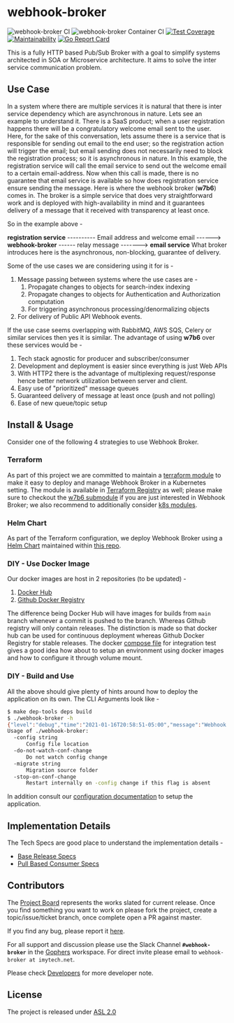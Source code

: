 # webhook-broker

![webhook-broker CI](https://github.com/newscred/webhook-broker/actions/workflows/build.yml/badge.svg)
![webhook-broker Container CI](https://github.com/newscred/webhook-broker/actions/workflows/container-build.yml/badge.svg)
[![Test Coverage](https://api.codeclimate.com/v1/badges/0242f0e077ad68716c26/test_coverage)](https://codeclimate.com/github/newscred/webhook-broker/test_coverage)
[![Maintainability](https://api.codeclimate.com/v1/badges/0242f0e077ad68716c26/maintainability)](https://codeclimate.com/github/newscred/webhook-broker/maintainability)
[![Go Report Card](https://goreportcard.com/badge/github.com/newscred/webhook-broker)](https://goreportcard.com/report/github.com/newscred/webhook-broker)

This is a fully HTTP based Pub/Sub Broker with a goal to simplify systems architected in SOA or Microservice architecture. It aims to solve the inter service communication problem.

## Use Case

In a system where there are multiple services it is natural that there is inter service dependency which are asynchronous in nature. Lets see an example to understand it. There is a SaaS product; when a user registration happens there will be a congratulatory welcome email sent to the user. Here, for the sake of this conversation, lets assume there is a service that is responsible for sending out email to the end user; so the registration action will trigger the email; but email sending does not necessarily need to block the registration process; so it is asynchronous in nature. In this example, the registration service will call the email service to send out the welcome email to a certain email-address. Now when this call is made, there is no guarantee that email service is available so how does registration service ensure sending the message. Here is where the webhook broker (**w7b6**) comes in. The broker is a simple service that does very straightforward work and is deployed with high-availability in mind and it guarantees delivery of a message that it received with transparency at least once.

So in the example above -

**registration service** ---------- Email address and welcome email ------> **webhook-broker** ------ relay message -------> **email service**
What broker introduces here is the asynchronous, non-blocking, guarantee of delivery.

Some of the use cases we are considering using it for is -

1. Message passing between systems where the use cases are -
   1. Propagate changes to objects for search-index indexing
   1. Propagate changes to objects for Authentication and Authorization computation
   1. For triggering asynchronous processing/denormalizing objects
1. For delivery of Public API Webhook events.

If the use case seems overlapping with RabbitMQ, AWS SQS, Celery or similar services then yes it is similar. The advantage of using **w7b6** over these services would be -

1. Tech stack agnostic for producer and subscriber/consumer
1. Development and deployment is easier since everything is just Web APIs
1. With HTTP2 there is the advantage of multiplexing request/response hence better network utilization between server and client.
1. Easy use of "prioritized" message queues
1. Guaranteed delivery of message at least once (push and not polling)
1. Ease of new queue/topic setup

## Install & Usage

Consider one of the following 4 strategies to use Webhook Broker.

### Terraform

As part of this project we are committed to maintain a [terraform module](https://github.com/imyousuf/terraform-aws-webhook-broker) to make it easy to deploy and manage Webhook Broker in a Kubernetes setting. The module is available in [Terraform Registry](https://registry.terraform.io/modules/imyousuf/webhook-broker/aws/latest?tab=inputs) as well; please make sure to checkout the [w7b6 submodule](https://registry.terraform.io/modules/imyousuf/webhook-broker/aws/latest/submodules/w7b6) if you are just interested in Webhook Broker; we also recommend to additionally consider [k8s modules](https://registry.terraform.io/modules/imyousuf/webhook-broker/aws/latest/submodules/kubernetes-goodies).

### Helm Chart

As part of the Terraform configuration, we deploy Webhook Broker using a [Helm Chart](https://artifacthub.io/packages/helm/imytech/webhook-broker-chart) maintained within [this repo](./deploy-pkg/webhook-broker-chart/README.md).

### DIY - Use Docker Image

Our docker images are host in 2 repositories (to be updated) -

1. [Docker Hub](https://hub.docker.com/repository/docker/imyousuf/webhook-broker)
2. [Github Docker Registry](https://github.com/users/imyousuf/packages/container/package/webhook-broker)

The difference being Docker Hub will have images for builds from `main` branch whenever a commit is pushed to the branch. Whereas Github registry will only contain releases. The distinction is made so that docker hub can be used for continuous deployment whereas Github Docker Registry for stable releases. The docker [compose file](https://github.com/imyousuf/webhook-broker/blob/main/docker-compose.integration-test.yaml) for integration test gives a good idea how about to setup an environment using docker images and how to configure it through volume mount.

### DIY - Build and Use

All the above should give plenty of hints around how to deploy the application on its own. The CLI Arguments look like -

```bash
$ make dep-tools deps build
$ ./webhook-broker -h
{"level":"debug","time":"2021-01-16T20:58:51-05:00","message":"Webhook Broker - 0.1-dev"}
Usage of ./webhook-broker:
  -config string
      Config file location
  -do-not-watch-conf-change
      Do not watch config change
  -migrate string
      Migration source folder
  -stop-on-conf-change
      Restart internally on -config change if this flag is absent
```

In addition consult our [configuration documentation](./docs/configuration.md) to setup the application.

## Implementation Details

The Tech Specs are good place to understand the implementation details -

- [Base Release Specs](./docs/tech-specs/basic-spec.md)
- [Pull Based Consumer Specs](./docs/tech-specs/pull-consumer-spec.md)

## Contributors

The [Project Board](https://github.com/newscred/webhook-broker/projects/1) represents the works slated for current release. Once you find something you want to work on please fork the project, create a topic/issue/ticket branch, once complete open a PR against master.

If you find any bug, please report it [here](https://github.com/newscred/webhook-broker/issues).

For all support and discussion please use the Slack Channel **`#webhook-broker`** in the [Gophers](https://gophers.slack.com/) workspace. For direct invite please email to `webhook-broker at imytech.net`.

Please check [Developers](./docs/developers.md) for more developer note.

## License

The project is released under [ASL 2.0](./LICENSE)
